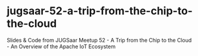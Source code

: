 # jugsaar-52-a-trip-from-the-chip-to-the-cloud
Slides &amp; Code from JUGSaar Meetup 52 - A Trip from the Chip to the Cloud - An Overview of the Apache IoT Ecosystem
